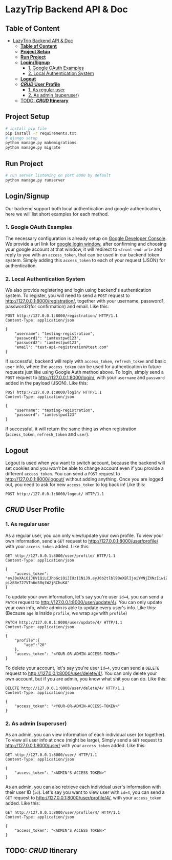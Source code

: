 # LazyTrip Backend API & Doc

## **Table of Content**
- [LazyTrip Backend API & Doc](#lazytrip-backend-api--doc)
  - [**Table of Content**](#table-of-content)
  - [**Project Setup**](#project-setup)
  - [**Run Project**](#run-project)
  - [**Login/Signup**](#loginsignup)
    - [1. Google OAuth Examples](#1-google-oauth-examples)
    - [2. Local Authentication System](#2-local-authentication-system)
  - [**Logout**](#logout)
  - [***CRUD* User Profile**](#crud-user-profile)
    - [1. As regular user](#1-as-regular-user)
    - [2. As admin (superuser)](#2-as-admin-superuser)
  - [TODO: ***CRUD* Itinerary**](#todo-crud-itinerary)


## **Project Setup**
```bash
# install pip file
pip install -r requirements.txt
# django setup
python manage.py makemigrations
python manage.py migrate
```

## **Run Project**
```bash
# run server listening on port 8000 by default
python manage.py runserver
```

## **Login/Signup**
Our backend support both local authentication and google authentication, here we will list short examples for each method.

### 1. Google OAuth Examples
The necessary configuration is already setup on [Google Developer Console](https://console.developers.google.com/apis/credentials/oauthclient/113665789634-ouu64vjjn7mnj0slrmtmm5e5gauu17o7.apps.googleusercontent.com?project=core-song-339901). We provide a url link for [google login window](https://accounts.google.com/o/oauth2/auth/oauthchooseaccount?client_id=113665789634-ouu64vjjn7mnj0slrmtmm5e5gauu17o7.apps.googleusercontent.com&redirect_uri=http%3A%2F%2Flocalhost%3A8000%2Fauth%2Fgoogle%2Fcallback%2F&scope=profile&response_type=code&state=Uvpq2v78tkM&flowName=GeneralOAuthFlow), after confirming and choosing your google account at that window, it will redirect to `<front-end-url>` and reply to you with an `access_token`, that can be used in our backend token system. Simply adding this `access_token` to each of your request (JSON) for authentication.

### 2. Local Authentication System
We also provide registering and login using backend's authentication system. To register, you will need to send a `POST` request to http://127.0.0.1:8000/registration/, together with your username, password1, password2(for confirmation) and email. Like this:
```http
POST http://127.0.0.1:8000/registration/ HTTP/1.1
Content-Type: application/json

{
    "username": "testing-registration",
    "password1": "iamtestpwd123",
    "password2": "iamtestpwd123",
    "email": "test-api-registration@test.com"
}
```
If successful, backend will reply with `access_token`, `refresh_token` and basic `user` info, where the `access_token` can be used for authentication in future requests just like using Google Auth method above. To login, simply send a `POST` request to http://127.0.0.1:8000/login/, with your `username` and `password` added in the payload (JSON). Like this:
```http
POST http://127.0.0.1:8000/login/ HTTP/1.1
Content-Type: application/json

{
    "username": "testing-registration",
    "password": "iamtestpwd123"
}
```
If successful, it will return the same thing as when registration (`access_token`, `refresh_token` and `user`).

## **Logout**
Logout is used when you want to switch account, because the backend will set cookies and you *won't* be able to change account even if you provide a different `access_token`. You can send a `POST` request to http://127.0.0.1:8000/logout/ without adding anything. Once you are logged out, you need to ask for new `access_token` to log back in! Like this:
```http
POST http://127.0.0.1:8000/logout/ HTTP/1.1
```

## ***CRUD* User Profile**
### 1. As regular user
As a regular user, you can only view/update your own profile. To view your own information, send a `GET` request to http://127.0.0.1:8000/user/profile/ with your `access_token` added. Like this:
```http
GET http://127.0.0.1:8000/user/profile/ HTTP/1.1
Content-Type: application/json

{
    "access_token": "eyJ0eXAiOiJKV1QiLCJhbGciOiJIUzI1NiJ9.eyJ0b2tlbl90eXBlIjoiYWNjZXNzIiwiZXhwIjoxNjQ0NjQ3NDA2LCJpYXQiOjE2NDQ1NjEwMDYsImp0aSI6ImE4N2Q0ZjhmOGFiNDRmNzNhZDJkM2U4YzhlZGQ2NDc0IiwidXNlcl9pZCI6NH0._UfZD6JmlhY1Wkf-piz8Be727VTn6o50qtW2jRChuKA"
}
```
To update your own information, let's say you're user `id=4`, you can send a `PATCH` request to http://127.0.0.1:8000/user/update/4/. You can only update your own info, while admin is able to update every user's info. Like this: (Because `age` is inside `profile`, we wrap `age` with `profile`)
```http
PATCH http://127.0.0.1:8000/user/update/4/ HTTP/1.1
Content-Type: application/json

{
    "profile":{
        "age":"20"
    },
    "access_token": "<YOUR-OR-ADMIN-ACCESS-TOKEN>"
}
```
To delete your account, let's say you're user `id=4`, you can send a `DELETE` request to http://127.0.0.1:8000/user/delete/4/. You can only delete your own account, but if you are admin, you know what shit you can do. Like this:
```http
DELETE http://127.0.0.1:8000/user/delete/4/ HTTP/1.1
Content-Type: application/json

{
    "access_token": "<YOUR-OR-ADMIN-ACCESS-TOKEN>"
}
```

### 2. As admin (superuser)
As an admin, you can view information of each individual user (or together). To view all user info at once (might be large), Simply send a `GET` request to http://127.0.0.1:8000/user/ with your `access_token` added. Like this:
```http
GET http://127.0.0.1:8000/user/ HTTP/1.1
Content-Type: application/json

{
    "access_token": "<ADMIN'S ACCESS TOKEN>"
}
```
As an admin, you can also retrieve each individual user's information with their user ID (`id`). Let's say you want to view user with `id=4`, you can send a `GET` request to http://127.0.0.1:8000/user/profile/4/, with your `access_token` added. Like this:
```http
GET http://127.0.0.1:8000/user/profile/4/ HTTP/1.1
Content-Type: application/json

{
    "access_token": "<ADMIN'S ACCESS TOKEN>"
}
```

## TODO: ***CRUD* Itinerary**


<!-- ```
"""
Example: Login/Signup Using Google
1. Send GET request to our app's Google login API endpoint
"""
curl -I http://localhost:8000/auth/google/url/

"""
2. It will return HTTP response "302 Found" with one of the header field: "Location: <some-google-url>"
3. Open browser and connects to that <some-google-url>, it will popup google login prompt
4. After login using your account, it will redirects to "<FRONTEND_URL>/auth/google?<params>". Here, <FRONTEND_URL> is set to "http://localhost:8000" for backend testing, normally should set to front-end url in the future. Here <params> contain info about the logged in user, we need the "code" part from it, let's say "code=4%2F0AX4XfWjhj0rsggsdUZ7nt_LHvqpb7VIurYiEdXyANjrui2XPbk6eBlxPPEhPYbSOproUdw"
5. Use the code to get back a Token key from backend
"""
curl localhost:8000/auth/google/ -d code=4%2F0AX4XfWjhj0rsggsdUZ7nt_LHvqpb7VIurYiEdXyANjrui2XPbk6eBlxPPEhPYbSOproUdw

"""
6. If successful, backend will return a json format of Token key, let's say {"key":"c7707485ecfe8c39a89ea0389b34ef4ee9b1e7b2"}, we then can use this token key to access things that requires authorization. Let's say we want to access all user info (of course only superuser can do that, can be set in django admin page)
"""
curl localhost:8000/user/ -H "Authorization: Token c7707485ecfe8c39a89ea0389b34ef4ee9b1e7b2"

``` -->
